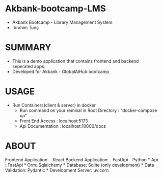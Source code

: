 # Akbank-bootcamp-LMS
  * Akbank Bootcamp - Library Management System
  * İbrahim Tunç

# SUMMARY
  * This is a demo application that contains frontend and backend seperated apps.
  * Developed for Akbank - GlobalAiHub bootcamp

# USAGE
 * Run Containers(client & server) in docker
    - Run command on your reminal in Root Directory : "docker-compose up"
    - Front End Access : localhost:5173
    - Api Documentation : localhost:10000/docs

# ABOUT 
  Frontend Application: 
    - React
  Backend Application: 
    - FastApi - Python
      * Api : FastApi
      * Orm: Sqlalchemy
      * Database: Sqlite (only development)
      * Data Validation: Pydantic
      * Development Server: uvicorn
    
